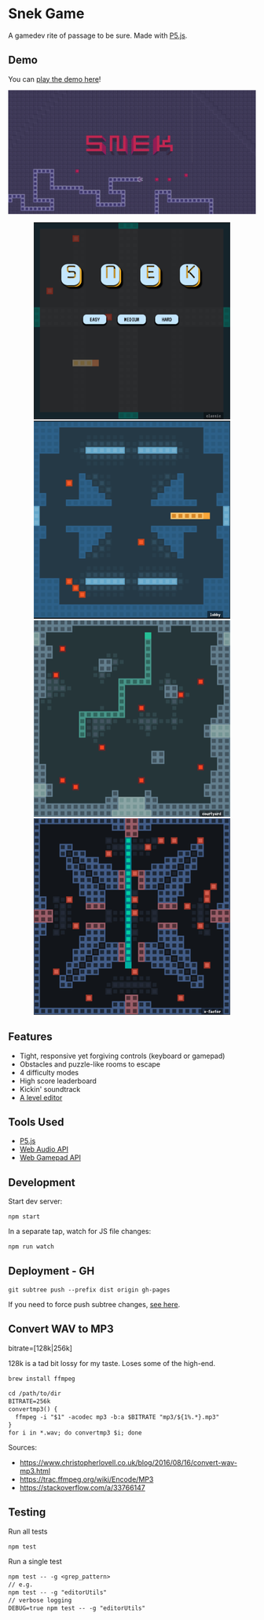 # Snek Game

A gamedev rite of passage to be sure. Made with [P5.js](https://p5js.org/).

## Demo

You can [play the demo here](https://townofdon.github.io/snek-js/)!

<p align="center">
    <a href="https://townofdon.github.io/snek-js/" target="_blank" ref="noopener noreferrer">
        <img alt="Game capsule art" src="https://raw.githubusercontent.com/townofdon/townofdon/main/assets/img/repo/snek-banner-1280x640.png" width="800" align="bottom" />
    </a>
</p>

<p align="center">
    <a href="https://townofdon.github.io/snek-js/" target="_blank" ref="noopener noreferrer"><img alt="screenshot of game" src="./public/readme/snek-screenshot.png" width="400" align="bottom"/></a>
    <a href="https://townofdon.github.io/snek-js/" target="_blank" ref="noopener noreferrer"><img alt="screenshot of game" src="./public/readme/screenshot-02.png" width="400" align="bottom"/></a>
    <a href="https://townofdon.github.io/snek-js/" target="_blank" ref="noopener noreferrer"><img alt="screenshot of game" src="./public/readme/screenshot-03.png" width="400" align="bottom"/></a>
    <a href="https://townofdon.github.io/snek-js/" target="_blank" ref="noopener noreferrer"><img alt="screenshot of game" src="./public/readme/screenshot-04.png" width="400" align="bottom"/></a>
</p>

## Features

- Tight, responsive yet forgiving controls (keyboard or gamepad)
- Obstacles and puzzle-like rooms to escape
- 4 difficulty modes
- High score leaderboard
- Kickin' soundtrack
- [A level editor](https://townofdon.github.io/snek-js/editor)

## Tools Used

- [P5.js](https://p5js.org/)
- [Web Audio API](https://developer.mozilla.org/en-US/docs/Web/API/Web_Audio_API)
- [Web Gamepad API](https://developer.mozilla.org/en-US/docs/Web/API/Gamepad_API/Using_the_Gamepad_API)

## Development

Start dev server:

```
npm start
```

In a separate tap, watch for JS file changes:

```
npm run watch
```

## Deployment - GH

```
git subtree push --prefix dist origin gh-pages
```

If you need to force push subtree changes, [see here](https://gist.github.com/tduarte/eac064b4778711b116bb827f8c9bef7b).


## Convert WAV to MP3

bitrate=[128k|256k]

128k is a tad bit lossy for my taste. Loses some of the high-end.

```
brew install ffmpeg
```

```
cd /path/to/dir
BITRATE=256k
convertmp3() {
  ffmpeg -i "$1" -acodec mp3 -b:a $BITRATE "mp3/${1%.*}.mp3"
}
for i in *.wav; do convertmp3 $i; done
```

Sources:

- https://www.christopherlovell.co.uk/blog/2016/08/16/convert-wav-mp3.html
- https://trac.ffmpeg.org/wiki/Encode/MP3
- https://stackoverflow.com/a/33766147

## Testing

Run all tests

```
npm test
```

Run a single test

```
npm test -- -g <grep_pattern>
// e.g.
npm test -- -g "editorUtils"
// verbose logging
DEBUG=true npm test -- -g "editorUtils"
```
